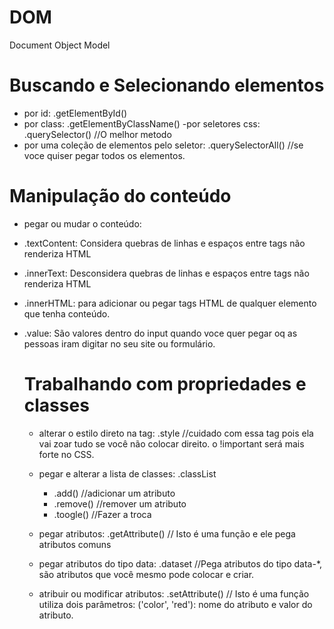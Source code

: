# DOM

Document Object Model

# Buscando e Selecionando elementos

- por id: .getElementById()
- por class: .getElementByClassName()
-por seletores css: .querySelector() //O melhor metodo
- por uma coleção de elementos pelo seletor: .querySelectorAll() //se voce quiser pegar todos os elementos.

# Manipulação do conteúdo

- pegar ou mudar o conteúdo:

- .textContent:
  Considera quebras de linhas e espaços entre tags não renderiza HTML

- .innerText: 
  Desconsidera quebras de linhas e espaços entre tags não renderiza HTML

- .innerHTML:
  para adicionar ou pegar tags HTML de qualquer elemento que tenha conteúdo.

- .value:
  São valores dentro do input quando voce quer pegar oq as pessoas iram digitar no seu site ou formulário.

  # Trabalhando com propriedades e classes

  - alterar o estilo direto na tag: 
  .style //cuidado com essa tag pois ela vai zoar tudo se você não colocar direito. o !important será mais forte no CSS.

  - pegar e alterar a lista de classes:
   .classList
    - .add() //adicionar um atributo
    - .remove() //remover um atributo
    - .toogle() //Fazer a troca

  - pegar atributos:
   .getAttribute() // Isto é uma função e ele pega atributos comuns

  - pegar atributos do tipo data:
   .dataset //Pega atributos do tipo data-*, são atributos que você mesmo pode colocar e criar.

  - atribuir ou modificar atributos: 
  .setAttribute() // Isto é uma função utiliza dois parâmetros: ('color', 'red'): nome do atributo e valor do atributo.

  